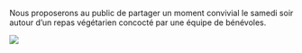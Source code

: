 Nous proposerons au public de partager un moment convivial le samedi soir autour d’un repas végétarien concocté par une équipe de bénévoles. 

![](../img/2022/juliette.jpg)
